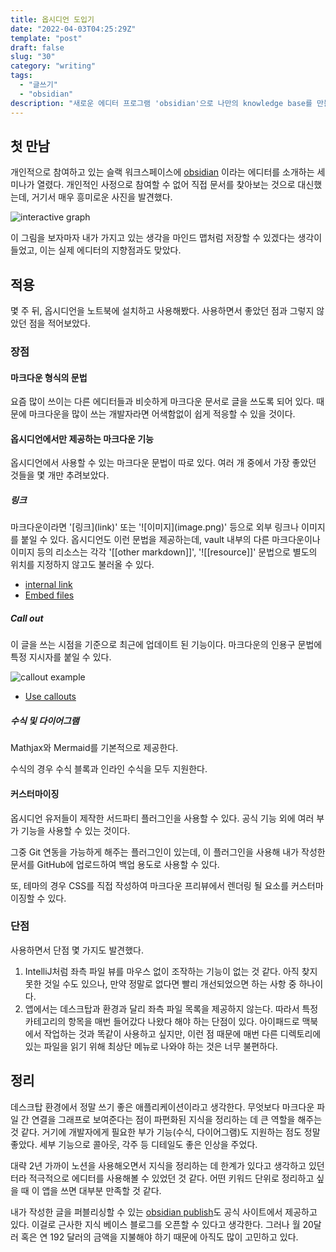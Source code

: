 ```yaml
---
title: 옵시디언 도입기
date: "2022-04-03T04:25:29Z"
template: "post"
draft: false
slug: "30"
category: "writing"
tags:
  - "글쓰기"
  - "obsidian"
description: "새로운 에디터 프로그램 'obsidian'으로 나만의 knowledge base를 만들어나가는 과정을 기록했다."
---
```


## 첫 만남

개인적으로 참여하고 있는 슬랙 워크스페이스에 [obsidian](https://obsidian.md/) 이라는 에디터를 소개하는 세미나가 열렸다. 개인적인 사정으로 참여할 수 없어 직접 문서를 찾아보는 것으로 대신했는데, 거기서 매우 흥미로운 사진을 발견했다.

![interactive graph](/media/2022-03-04/1.png)

이 그림을 보자마자 내가 가지고 있는 생각을 마인드 맵처럼 저장할 수 있겠다는 생각이 들었고, 이는 실제 에디터의 지향점과도 맞았다.

## 적용

몇 주 뒤, 옵시디언을 노트북에 설치하고 사용해봤다. 사용하면서 좋았던 점과 그렇지 않았던 점을 적어보았다.

### 장점

#### 마크다운 형식의 문법

요즘 많이 쓰이는 다른 에디터들과 비슷하게 마크다운 문서로 글을 쓰도록 되어 있다. 때문에 마크다운을 많이 쓰는 개발자라면 어색함없이 쉽게 적응할 수 있을 것이다.

#### 옵시디언에서만 제공하는 마크다운 기능

옵시디언에서 사용할 수 있는 마크다운 문법이 따로 있다. 여러 개 중에서 가장 좋았던 것들을 몇 개만 추려보았다.

##### 링크

마크다운이라면 '\[링크](link)' 또는 '\!\[이미지](image.png)' 등으로 외부 링크나 이미지를 붙일 수 있다. 옵시디언도 이런 문법을 제공하는데, vault 내부의 다른 마크다운이나 이미지 등의 리소스는 각각 '[[other markdown]]', '![[resource]]' 문법으로 별도의 위치를 지정하지 않고도 불러올 수 있다.


- [internal link](https://help.obsidian.md/How+to/Internal+link)
- [Embed files](https://help.obsidian.md/How+to/Embed+files)

##### Call out

이 글을 쓰는 시점을 기준으로 최근에 업데이트 된 기능이다. 마크다운의 인용구 문법에 특정 지시자를 붙일 수 있다. 

![callout example](/media/2022-03-04/2.png)


- [Use callouts](https://help.obsidian.md/How+to/Use+callouts)

##### 수식 및 다이어그램

Mathjax와 Mermaid를 기본적으로 제공한다.

수식의 경우 수식 블록과 인라인 수식을 모두 지원한다.

#### 커스터마이징

옵시디언 유저들이 제작한 서드파티 플러그인을 사용할 수 있다. 공식 기능 외에 여러 부가 기능을 사용할 수 있는 것이다.

그중 Git 연동을 가능하게 해주는 플러그인이 있는데, 이 플러그인을 사용해 내가 작성한 문서를 GitHub에 업로드하여 백업 용도로 사용할 수 있다.

또, 테마의 경우 CSS를 직접 작성하여 마크다운 프리뷰에서 렌더링 될 요소를 커스터마이징할 수 있다. 

### 단점

사용하면서 단점 몇 가지도 발견했다.

1. IntelliJ처럼 좌측 파일 뷰를 마우스 없이 조작하는 기능이 없는 것 같다. 아직 찾지 못한 것일 수도 있으나, 만약 정말로 없다면 빨리 개선되었으면 하는 사항 중 하나이다.
2. 앱에서는 데스크탑과 환경과 달리 좌측 파일 목록을 제공하지 않는다. 따라서 특정 카테고리의 항목을 매번 들어갔다 나왔다 해야 하는 단점이 있다. 아이패드로 맥북에서 작업하는 것과 똑같이 사용하고 싶지만, 이런 점 때문에 매번 다른 디렉토리에 있는 파일을 읽기 위해 최상단 메뉴로 나와야 하는 것은 너무 불편하다.

## 정리

데스크탑 환경에서 정말 쓰기 좋은 애플리케이션이라고 생각한다. 무엇보다 마크다운 파일 간 연결을 그래프로 보여준다는 점이 파편화된 지식을 정리하는 데 큰 역할을 해주는 것 같다. 거기에 개발자에게 필요한 부가 기능(수식, 다이어그램)도 지원하는 점도 정말 좋았다. 세부 기능으로 콜아웃, 각주 등 디테일도 좋은 인상을 주었다.

대략 2년 가까이 노션을 사용해오면서 지식을 정리하는 데 한계가 있다고 생각하고 있던 터라 적극적으로 에디터를 사용해볼 수 있었던 것 같다. 어떤 키워드 단위로 정리하고 싶을 때 이 앱을 쓰면 대부분 만족할 것 같다.

내가 작성한 글을 퍼블리싱할 수 있는 [obsidian publish](https://obsidian.md/publish)도 공식 사이트에서 제공하고 있다. 이걸로 근사한 지식 베이스 블로그를 오픈할 수 있다고 생각한다. 그러나 월 20달러 혹은 연 192 달러의 금액을 지불해야 하기 때문에 아직도 많이 고민하고 있다. 
